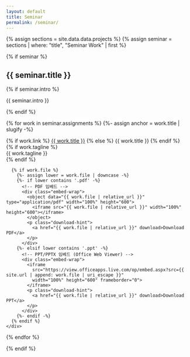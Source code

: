 ```yaml
---
layout: default
title: Seminar
permalink: /seminar/
---
```


{% assign sections = site.data.data.projects %}
{% assign seminar = sections | where: "title", "Seminar Work" | first %}

{% if seminar %}
<section class="section seminar-section">
  <h2 class="section-title">
    <span class="fa-stack fa-xs">
      <i class="fas fa-circle fa-stack-2x"></i>
      <i class="fas fa-chalkboard-teacher fa-stack-1x fa-inverse"></i>
    </span>
    {{ seminar.title }}
  </h2>

  {% if seminar.intro %}
    <div class="intro"><p>{{ seminar.intro }}</p></div>
  {% endif %}

  {% for work in seminar.assignments %}
    {%- assign anchor = work.title | slugify -%}
    <div class="item" id="{{ anchor }}">
      <div class="project-title">
        {% if work.link %}
          <a href="{{ work.link }}" target="_blank">{{ work.title }}</a>
        {% else %}
          {{ work.title }}
        {% endif %}
      </div>
      {% if work.tagline %}
        <div class="details">{{ work.tagline }}</div>
      {% endif %}

      {% if work.file %}
        {%- assign lower = work.file | downcase -%}
        {%- if lower contains '.pdf' -%}
          <!-- PDF 임베드 -->
          <div class="embed-wrap">
            <object data="{{ work.file | relative_url }}" type="application/pdf" width="100%" height="600">
              <iframe src="{{ work.file | relative_url }}" width="100%" height="600"></iframe>
            </object>
            <p class="download-hint">
              <a href="{{ work.file | relative_url }}" download>Download PDF</a>
            </p>
          </div>
        {%- elsif lower contains '.ppt' -%}
          <!-- PPT/PPTX 임베드 (Office Web Viewer) -->
          <div class="embed-wrap">
            <iframe
              src="https://view.officeapps.live.com/op/embed.aspx?src={{ site.url | append: work.file | uri_escape }}"
              width="100%" height="600" frameborder="0">
            </iframe>
            <p class="download-hint">
              <a href="{{ work.file | relative_url }}" download>Download PPT</a>
            </p>
          </div>
        {%- endif -%}
      {% endif %}
    </div>
  {% endfor %}
</section>
{% endif %}
